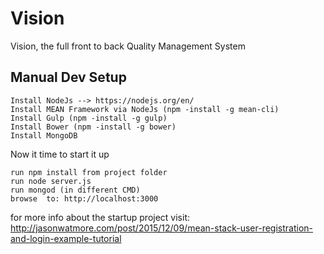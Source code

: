 # Vision
Vision, the full front to back Quality Management System

## Manual Dev Setup
```
Install NodeJs --> https://nodejs.org/en/
Install MEAN Framework via NodeJs (npm -install -g mean-cli)
Install Gulp (npm -install -g gulp)
Install Bower (npm -install -g bower)
Install MongoDB
```

Now it time to start it up
```
run npm install from project folder
run node server.js
run mongod (in different CMD)
browse  to: http://localhost:3000
```


for more info about the startup project visit:
http://jasonwatmore.com/post/2015/12/09/mean-stack-user-registration-and-login-example-tutorial
